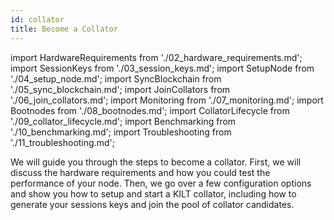 ```yaml
---
id: collator
title: Become a Collator
---
```


import HardwareRequirements from './02_hardware_requirements.md';
import SessionKeys from './03_session_keys.md';
import SetupNode from './04_setup_node.md';
import SyncBlockchain from './05_sync_blockchain.md';
import JoinCollators from './06_join_collators.md';
import Monitoring from './07_monitoring.md';
import Bootnodes from './08_bootnodes.md';
import CollatorLifecycle from './09_collator_lifecycle.md';
import Benchmarking from './10_benchmarking.md';
import Troubleshooting from './11_troubleshooting.md';

We will guide you through the steps to become a collator.
First, we will discuss the hardware requirements and how you could test the performance of your node.
Then, we go over a few configuration options and show you how to setup and start a KILT collator, including how to generate your sessions keys and join the pool of collator candidates.

<HardwareRequirements/>
<SetupNode />
<SyncBlockchain/>
<SessionKeys/>
<JoinCollators/>
<Monitoring/>
<Bootnodes/>
<CollatorLifecycle/>
<Benchmarking/>
<Troubleshooting/>
